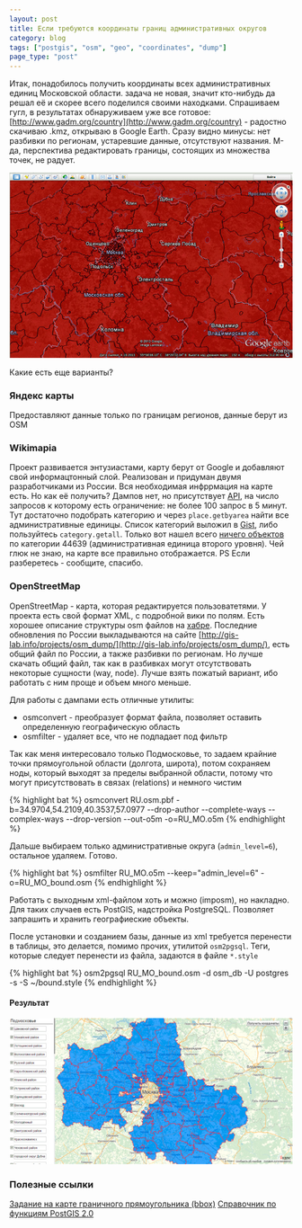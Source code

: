 ```yaml
---
layout: post
title: Если требуются координаты границ административных округов
category: blog
tags: ["postgis", "osm", "geo", "coordinates", "dump"]
page_type: "post"
---
```

Итак, понадобилось получить координаты всех административных единиц Московской области. задача не новая, значит кто-нибудь да решал её и скорее всего поделился своими находками. Спрашиваем гугл, в результатах обнаруживаем уже все готовое: [http://www.gadm.org/country](http://www.gadm.org/country) - радостно скачиваю .kmz, открываю в Google Earth. Сразу видно минусы: нет разбивки по регионам, устаревшие данные, отсутствуют названия. М-да, перспектива редактировать границы, состоящих из множества точек, не радует.

<div class="text-center">
	<img src="/media/postgis/gadm_ru_mo.jpg" alt="снимок программы Google Earth">
</div>

Какие есть еще варианты?

### Яндекс карты
Предоставляют данные только по границам регионов, данные берут из OSM

### Wikimapia
Проект развивается энтузиастами, карту берут от Google и добавляют свой информацтонный слой. Реализован и придуман двумя разработчиками из России.
Вся необходимая инфррмация на карте есть. Но как её получить? 
Дампов нет, но присутствует [API](http://wikimapia.org/api), на число запросов к которому есть ограничение: не более 100 запрос в 5 минут. Тут достаточно подобрать категорию и через `place.getbyarea` найти все административные единицы. Список категорий выложил в [Gist](https://gist.github.com/effrenus/6989940), либо пользуйтесь `category.getall`. Только вот нашел всего [ничего объектов](http://api.wikimapia.org/?key=example&function=place.getbyarea&coordsby=bbox&bbox=35.0354003906%2C54.2138610006%2C40.341796875%2C56.9988670511&format=&pack=gzip&language=ru&data_blocks=main%2Cgeometry%2C&page=1&count=100&category=44639&categories_or=&categories_and=) по категории 44639 (административная единица второго уровня). Чей глюк не знаю, на карте все правильно отображается. PS Если разберетесь - сообщите, спасибо.

### OpenStreetMap
OpenStreetMap - карта, которая редактируется пользоватетями. У проекта есть свой формат XML, с подробной вики по полям.
Есть хорошее описание структуры osm файлов на [хабре](http://habrahabr.ru/post/146503/).
Последние обновления по России выкладываются на сайте [http://gis-lab.info/projects/osm_dump/](http://gis-lab.info/projects/osm_dump/), есть общий файл по России, а также разбивки по регионам. Но лучше скачать общий файл, так как в разбивках могут отсутствовать некоторые сущности (way, node). Лучше взять пожатый вариант, ибо работать с ним проще и объем много меньше.

Для работы с дампами есть отличные утилиты:
* osmconvert - преобразует формат файла, позволяет оставить определенную географическую область
* osmfilter - удаляет все, что не подпадает под фильтр

Так как меня интересовало только Подмосковье, то задаем крайние точки прямоугольной области (долгота, широта), потом сохраняем ноды, который выходят за пределы выбранной области, потому что могут присутствовать в связах (relations) и немного чистим

{% highlight bat %}
osmconvert RU.osm.pbf -b=34.9704,54.2109,40.3537,57.0977 --drop-author --complete-ways --complex-ways --drop-version --out-o5m -o=RU_MO.o5m
{% endhighlight %}

Дальше выбираем только административные округа (`admin_level=6`), остальное удаляем. Готово.

{% highlight bat %}
osmfilter RU_MO.o5m --keep="admin_level=6" -o=RU_MO_bound.osm
{% endhighlight %}

Работать с выходным xml-файлом хоть и можно (imposm), но накладно. Для таких случаев есть PostGIS, надстройка PostgreSQL.
Позволяет запрашить и хранить географиеские объекты.

После установки и созданием базы, данные из xml требуется перенести в таблицы, это делается, помимо прочих, утилитой `osm2pgsql`. Теги, которые следует перенести из файла, задаются в файле `*.style`

{% highlight bat %}
osm2pgsql RU_MO_bound.osm -d osm_db -U postgres -s -S ~/bound.style
{% endhighlight %}

#### Результат
<div class="text-center">
	<img src="/media/postgis/osm_ru_mo.jpg" alt="снимок страницы с отмеченными границами МО из OSM">
</div>

### Полезные ссылки
[Задание на карте граничного прямоугольника (bbox)](http://boundingbox.klokantech.com/)
[Справочник по функциям PostGIS 2.0](http://www.postgis.us/downloads/postgis20_cheatsheet.html)